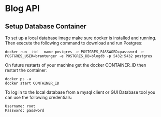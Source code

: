 # Blog API

## Setup Database Container
To set up a local database image make sure docker is installed and running. Then execute the following command to download and run Postgres:

`docker run -itd --name postgres -e POSTGRES_PASSWORD=password -e POSTGRES_USER=brantunger -e POSTGRES_DB=blogdb -p 5432:5432 postgres`

On future restarts of your machine get the docker CONTAINER_ID then restart the container:
```
docker ps -a      
docker start CONTAINER_ID
```

To log in to the local database from a mysql client or GUI Database tool you can use the following credentials:
```
Username: root
Password: password
```